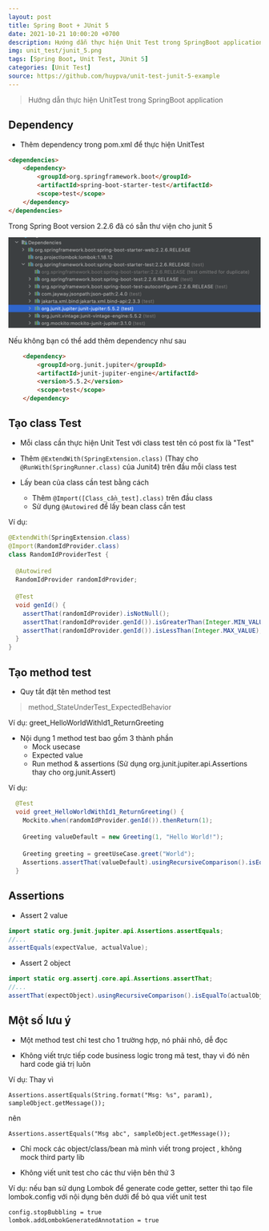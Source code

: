 ```yaml
---
layout: post
title: Spring Boot + JUnit 5
date: 2021-10-21 10:00:20 +0700
description: Hướng dẫn thực hiện Unit Test trong SpringBoot application
img: unit_test/junit_5.png
tags: [Spring Boot, Unit Test, JUnit 5]
categories: [Unit Test]
source: https://github.com/huypva/unit-test-junit-5-example
---
```


> Hướng dẫn thực hiện UnitTest trong SpringBoot application

## Dependency

- Thêm dependency trong pom.xml để thực hiện UnitTest

```html
<dependencies>
    <dependency>
        <groupId>org.springframework.boot</groupId>
        <artifactId>spring-boot-starter-test</artifactId>
        <scope>test</scope>
    </dependency>
</dependencies>
```

Trong Spring Boot version 2.2.6 đã có sẵn thư viện cho junit 5

<div align="center">
    <img src="/assets/img/unit_test/junit_5_libs.png"/>
</div>

Nếu không bạn có thể add thêm dependency như sau

```html
    <dependency>
        <groupId>org.junit.jupiter</groupId>
        <artifactId>junit-jupiter-engine</artifactId>
        <version>5.5.2</version>
        <scope>test</scope>
    </dependency>
```

## Tạo class Test

- Mỗi class cần thực hiện Unit Test với class test tên có post fix là "Test"

- Thêm `@ExtendWith(SpringExtension.class)` (Thay cho `@RunWith(SpringRunner.class)` của Junit4) trên đầu mỗi class test

- Lấy bean của class cần test bằng cách
    - Thêm `@Import([Class_cần_test].class)` trên đầu class
    - Sử dụng `@Autowired` để lấy bean class cần test 
    
Ví dụ:

```java
@ExtendWith(SpringExtension.class)
@Import(RandomIdProvider.class)
class RandomIdProviderTest {

  @Autowired
  RandomIdProvider randomIdProvider;

  @Test
  void genId() {
    assertThat(randomIdProvider).isNotNull();
    assertThat(randomIdProvider.genId()).isGreaterThan(Integer.MIN_VALUE);
    assertThat(randomIdProvider.genId()).isLessThan(Integer.MAX_VALUE);
  }
}
```

## Tạo method test

- Quy tắt đặt tên method test
> method_StateUnderTest_ExpectedBehavior

Ví dụ: greet_HelloWorldWithId1_ReturnGreeting

- Nội dụng 1 method test bao gồm 3 thành phần
    - Mock usecase
    - Expected value
    - Run method & assertions (Sử dụng org.junit.jupiter.api.Assertions thay cho org.junit.Assert)

Ví dụ:

```java
  @Test
  void greet_HelloWorldWithId1_ReturnGreeting() {
    Mockito.when(randomIdProvider.genId()).thenReturn(1);

    Greeting valueDefault = new Greeting(1, "Hello World!");

    Greeting greeting = greetUseCase.greet("World");
    Assertions.assertThat(valueDefault).usingRecursiveComparison().isEqualTo(greeting);
  }
```

## Assertions

- Assert 2 value

```java
import static org.junit.jupiter.api.Assertions.assertEquals;
//...
assertEquals(expectValue, actualValue);
```

- Assert 2 object

```java
import static org.assertj.core.api.Assertions.assertThat;
//...
assertThat(expectObject).usingRecursiveComparison().isEqualTo(actualObject);
```

## Một số lưu ý

- Một method test chỉ test cho 1 trường hợp, nó phải nhỏ, dễ đọc

- Không viết trực tiếp code business logic trong mã test, thay vì đó nên hard code giá trị luôn

Ví dụ: Thay vì

```
Assertions.assertEquals(String.format("Msg: %s", param1), sampleObject.getMessage());
```

nên

```
Assertions.assertEquals("Msg abc", sampleObject.getMessage());
```

- Chỉ mock các object/class/bean mà mình viết trong project , không mock third party lib

- Không viết unit test cho các thư viện bên thứ 3

Ví dụ: nếu bạn sử dụng Lombok để generate code getter, setter thì tạo file lombok.config với nội dụng bên dưới để bỏ qua viết unit test

```
config.stopBubbling = true
lombok.addLombokGeneratedAnnotation = true
```